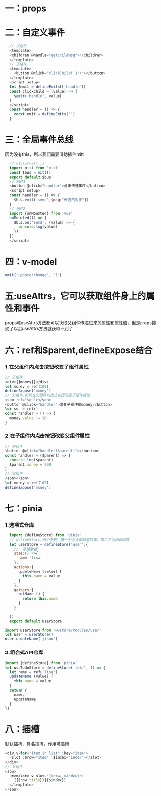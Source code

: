 # 一：props
# 二：自定义事件
  ```js
    // 父组件
    <template>
    <children @handle="getChildMsg"></children>
    </template>
    // 子组件
    <template>
      <button @click="clickChild('1')"></button>
    </template>
    <script setup>
    let $emit = defineEmits(['handle'])
    const clickChild = (value) => {
      $emit('handle', value)
    }
    </script>
    const handler = () => {
      const emit = defineEmits('')
    }
  ```
# 三：全局事件总线
因为没有this，所以我们需要借助插件mitt
```js
  // utils/mitt.js
  import mitt from 'mitt'
  const $bus = mitt()
  export default $bus
  // 组件1
  <button @click="handler">点击传递事件</button>
  <script setup>
  const handler = () => {
    $bus.emit('send',{msg:"传递的对象"})
  }
  // 组件2
  import {onMounted} from 'vue'
  onMounted(() => {
    $bus.on('send', (value) => {
      console.log(value)
    })
  })
  </script>
```
# 四：v-model
```js
emit('update:change', '1')
```
# 五:useAttrs，它可以获取组件身上的属性和事件
props和useAttrs方法都可以获取父组件传递过来的属性和属性值，但是props接受了以后useAttrs方法就获取不到了
# 六：ref和$parent,defineExpose结合
  ### 1.在父组件内点击按钮改变子组件属性
  ```js
  // 子组件
  <div>{{money}}</div>
  let money = ref(100)
  defineExpose('money')
  // 父组件,实现在父组件内点击按钮改变子组件属性
  <son ref="son"></son>
  <button @click="handler">改变子组件的money</button>
  let son = ref()
  const handler = () => {
    money.value += 10
  }
  ```
  ### 2.在子组件内点击按钮改变父组件属性
  ```js
  // 子组件
  <button @click="handler($parent)"></button>
  const handler = ($parent) => {
    console.log($parent)
    $parent.money = 200
  }
  // 父组件
  <son></son>
  let money = ref(100)
  defineExpose('money')
  ```
# 七：pinia
### 1.选项式仓库
```js
  import {defineStore} from 'pinia'
  // defineStore:两个参数，第一个为仓库配置独享，第二个为回调函数
  let userStore = defineStore('user',{
    //  存储数据
    stae:() =>{
      name:'lisa'
    },
    actions:{
      updateName (value) {
        this.name = value
      }
    },
    getters:{
      getName () {
        return this.name
      }
    }

  })
  export default userStore

```
```js
import userStore from '@/store/modules/user'
let user = userStore()
user.updateName('jisoo')
```
### 2.组合式API仓库
```js
import {defineStore} from 'pinia'
let useTodoStore = defineStore('todo', () => {
  let name = ref('lisa')
  updateName (value) {
    this.name = value
  }
  return {
    name,
    updateName
  }
})
```
# 八：插槽
默认插槽，具名插槽，作用域插槽
```js
<div v-for="item in list" :key="item">
  <slot :$row="item" :$index="index"></slot>
</div>
// 父组件
<son>
  <template v-slot="{$row, $index}">
    {{$row.title}}{{$index}}
  </template>
</son>
```